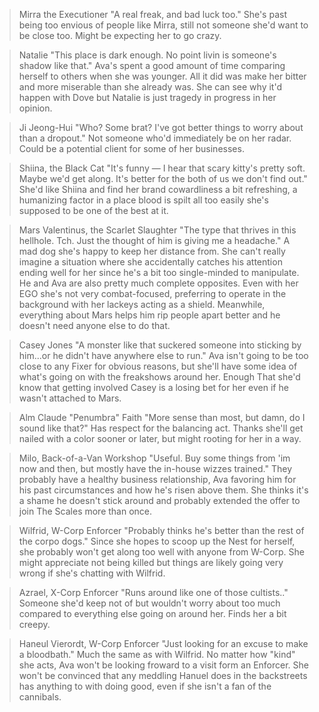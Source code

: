 >Mirra the Executioner
"A real freak, and bad luck too."
She's past being too envious of people like Mirra, still not someone she'd want to be close too. Might be expecting her to go crazy.

>Natalie
"This place is dark enough. No point livin is someone's shadow like that."
Ava's spent a good amount of time comparing herself to others when she was younger. All it did was make her bitter and more miserable than she already was. She can see why it'd happen with Dove but Natalie is just tragedy in progress in her opinion.

>Ji Jeong-Hui
"Who? Some brat? I've got better things to worry about than a dropout."
Not someone who'd immediately be on her radar. Could be a potential client for some of her businesses.

>Shiina, the Black Cat
"It's funny — I hear that scary kitty's pretty soft. Maybe we'd get along. It's better for the both of us we don't find out."
She'd like Shiina and find her brand cowardliness a bit refreshing, a humanizing factor in a place blood is spilt all too easily she's supposed to be one of the best at it.

>Mars Valentinus, the Scarlet Slaughter
"The type that thrives in this hellhole. Tch. Just the thought of him is giving me a headache."
A mad dog she's happy to keep her distance from. She can't really imagine a situation where she accidentally catches his attention ending well for her since he's a bit too single-minded to manipulate.
He and Ava are also pretty much complete opposites. Even with her EGO she's not very combat-focused, preferring to operate in the background with her lackeys acting as a shield. Meanwhile, everything about Mars helps him rip people apart better and he doesn't need anyone else to do that.

>Casey Jones
"A monster like that suckered someone into sticking by him...or he didn't have anywhere else to run."
Ava isn't going to be too close to any Fixer for obvious reasons, but she'll have some idea of what's going on with the freakshows around her. Enough That she'd know that getting involved Casey is a losing bet for her even if he wasn't attached to Mars.

>Alm Claude "Penumbra" Faith
"More sense than most, but damn, do I sound like that?"
Has respect for the balancing act. Thanks she'll get nailed with a color sooner or later, but might rooting for her in a way.

>Milo, Back-of-a-Van Workshop
"Useful. Buy some things from 'im now and then, but mostly have the in-house wizzes trained."
They probably have a healthy business relationship, Ava favoring him for his past circumstances and how he's risen above them. She thinks it's a shame he doesn't stick around and probably extended the offer to join The Scales more than once.

>Wilfrid, W-Corp Enforcer
"Probably thinks he's better than the rest of the corpo dogs."
Since she hopes to scoop up the Nest for herself, she probably won't get along too well with anyone from W-Corp. She might appreciate not being killed but things are likely going very wrong if she's chatting with Wilfrid.

>Azrael, X-Corp Enforcer
"Runs around like one of those cultists.."
Someone she'd keep not of but wouldn't worry about too much compared to everything else going on around her. Finds her a bit creepy.

>Haneul Vierordt, W-Corp Enforcer
"Just looking for an excuse to make a bloodbath."
Much the same as with Wilfrid. No matter how "kind" she acts, Ava won't be looking froward to a visit form an Enforcer. She won't be convinced that any meddling Hanuel does in the backstreets has anything to with doing good, even if she isn't a fan of the cannibals.